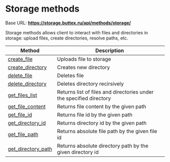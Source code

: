 # Storage methods

Base URL: **https://storage.buttex.ru/api/methods/storage/**

Storage methods allows client to interact with files and directories in storage:
upload files, create directories, resolve paths, etc.

| Method                                              | Description                                                         |
|-----------------------------------------------------|---------------------------------------------------------------------|
| [create_file](storage/create_file.md)               | Uploads file to storage                                             |
| [create_directory](storage/create_directory.md)     | Creates new directory                                               |
| [delete_file](storage/delete_file.md)               | Deletes file                                                        |
| [delete_directory](storage/delete_directory.md)     | Deletes directory recirsively                                       |
| [get_files_list](storage/get_files_list.md)         | Returns list of files and directories under the specified directory |
| [get_file_content](storage/get_file_content.md)     | Returns file content by the given path                              |
| [get_file_id](storage/get_file_id.md)               | Returns file id by the given path                                   |
| [get_directory_id](storage/get_directory_id.md)     | Returns directory id by the given path                              |
| [get_file_path](storage/get_file_path.md)           | Returns absolute file path by the given file id                     |
| [get_directory_path](storage/get_directory_path.md) | Returns absolute directory path by the given directory id           |
